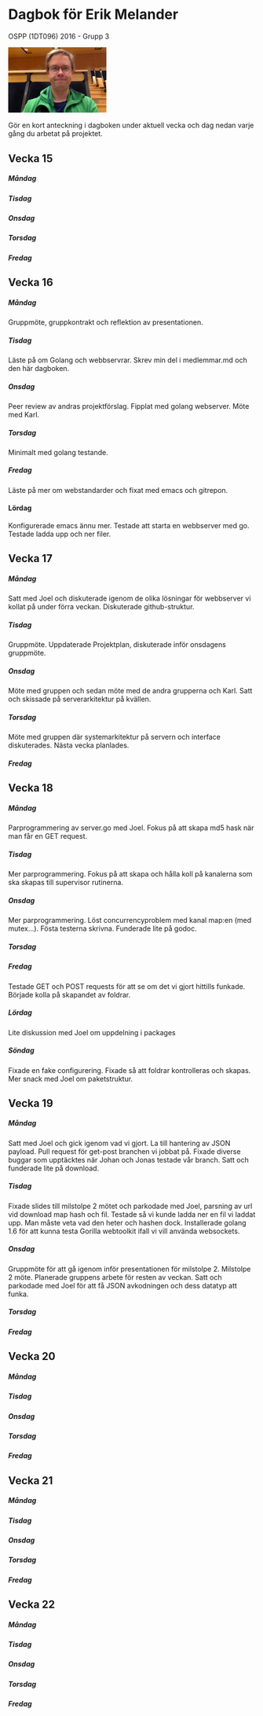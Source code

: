 # Dagbok för Erik Melander

OSPP (1DT096) 2016 - Grupp 3


<img src="../images/erik.jpg" width="200">

Gör en kort anteckning i dagboken under aktuell vecka och dag nedan
varje gång du arbetat på projektet.

## Vecka 15

##### Måndag

##### Tisdag

##### Onsdag

##### Torsdag

##### Fredag


## Vecka 16

##### Måndag
Gruppmöte, gruppkontrakt och reflektion av presentationen.

##### Tisdag
Läste på om Golang och webbservrar. Skrev min del i medlemmar.md och den här dagboken.

##### Onsdag
Peer review av andras projektförslag. Fipplat med golang webserver. Möte med Karl.

##### Torsdag
Minimalt med golang testande.

##### Fredag
Läste på mer om webstandarder och fixat med emacs och gitrepon.

#### Lördag
Konfigurerade emacs ännu mer. Testade att starta en webbserver med go. Testade ladda upp och ner filer.
## Vecka 17

##### Måndag
Satt med Joel och diskuterade igenom de olika lösningar för webbserver vi kollat på under förra veckan. Diskuterade github-struktur.

##### Tisdag
Gruppmöte. Uppdaterade Projektplan, diskuterade inför onsdagens gruppmöte.

##### Onsdag
Möte med gruppen och sedan möte med de andra grupperna och Karl. Satt
och skissade på serverarkitektur på kvällen.

##### Torsdag
Möte med gruppen där systemarkitektur på servern och interface diskuterades. Nästa vecka planlades.

##### Fredag

## Vecka 18

##### Måndag
Parprogrammering av server.go med Joel. Fokus på att skapa md5 hask när man får en GET request.

##### Tisdag
Mer parprogrammering. Fokus på att skapa och hålla koll på kanalerna som ska skapas till supervisor rutinerna.

##### Onsdag
Mer parprogrammering. Löst concurrencyproblem med kanal map:en (med mutex...). Fösta testerna skrivna. Funderade lite på godoc.

##### Torsdag

##### Fredag
Testade GET och POST requests för att se om det vi gjort hittills funkade. Började kolla på skapandet av foldrar.

##### Lördag
Lite diskussion med Joel om uppdelning i packages

##### Söndag
Fixade en fake configurering. Fixade så att foldrar kontrolleras och skapas. Mer snack med Joel om paketstruktur.
## Vecka 19

##### Måndag
Satt med Joel och gick igenom vad vi gjort. La till hantering av JSON payload. Pull request för get-post branchen vi jobbat på. Fixade diverse buggar som upptäcktes när Johan och Jonas testade vår branch. Satt och funderade lite på download.

##### Tisdag
Fixade slides till milstolpe 2 mötet och parkodade med Joel, parsning av url vid download map hash och fil. Testade så vi kunde ladda ner en fil vi laddat upp. Man måste veta vad den heter och hashen dock. Installerade golang 1.6 för att kunna testa Gorilla webtoolkit ifall vi vill använda websockets.

##### Onsdag
Gruppmöte för att gå igenom inför presentationen för milstolpe 2. Milstolpe 2 möte. Planerade gruppens arbete för resten av veckan. Satt och parkodade med Joel för att få JSON avkodningen och dess datatyp att funka.

##### Torsdag

##### Fredag

## Vecka 20

##### Måndag

##### Tisdag

##### Onsdag

##### Torsdag

##### Fredag

## Vecka 21

##### Måndag

##### Tisdag

##### Onsdag

##### Torsdag

##### Fredag

## Vecka 22

##### Måndag

##### Tisdag

##### Onsdag

##### Torsdag

##### Fredag
